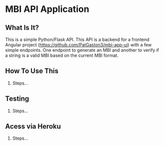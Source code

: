 MBI API Application
==============================

What Is It?
-------------

This is a simple Python/Flask API. This API is a backend for a frontend Angular project (https://github.com/PatGaston3/mbi-app-ui) with a few simple endpoints. One endpoint to generate an MBI and another to verify if a string is a valid MBI based on the current MBI format.


How To Use This
---------------

1. Steps...


Testing
-------

1. Steps...



Acess via Heroku
----------------

1. Steps...
